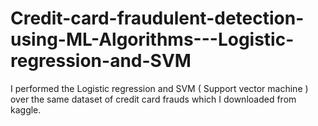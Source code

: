 # Credit-card-fraudulent-detection-using-ML-Algorithms---Logistic-regression-and-SVM
I performed the Logistic regression and SVM ( Support vector machine ) over the same dataset of credit card frauds which I downloaded from kaggle.

